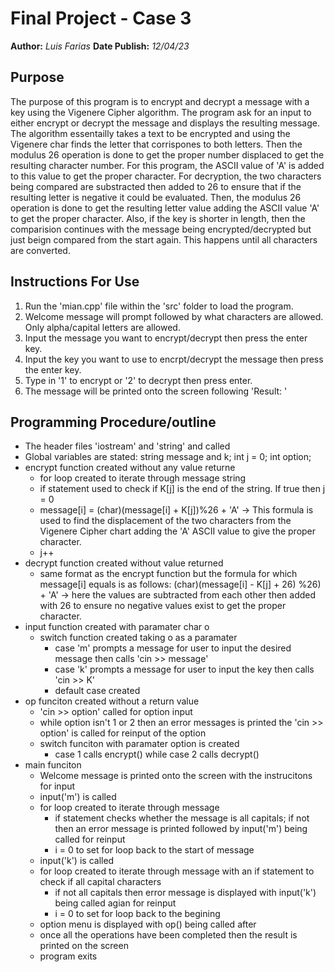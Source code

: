 # Final Project - Case 3
**Author:** _Luis Farias_
**Date Publish:** _12/04/23_
## Purpose
The purpose of this program is to encrypt and decrypt a message with a key using the Vigenere Cipher algorithm. The program ask for an input to either encrypt or decrypt the message and displays the resulting message. The algorithm essentailly takes a text to be encrypted and using the Vigenere char finds the letter that corrispones to both letters. Then the modulus 26 operation is done to get the proper number displaced to get the resulting character number. For this program, the ASCII value of 'A' is added to this value to get the proper character. For decryption, the two characters being compared are substracted then added to 26 to ensure that if the resulting letter is negative it could be evaluated. Then, the modulus 26 operation is done to get the resulting letter value adding the ASCII value 'A' to get the proper character. Also, if the key is shorter in length, then the comparision continues with the message being encrypted/decrypted but just beign compared from the start again. This happens until all characters are converted.
## Instructions For Use
1. Run the 'mian.cpp' file within the 'src' folder to load the program.
2. Welcome message will prompt followed by what characters are allowed. Only alpha/capital letters are allowed.
3. Input the message you want to encrypt/decrypt then press the enter key.
4. Input the key you want to use to encrpt/decrypt the message then press the enter key.
5. Type in '1' to encrypt or '2' to decrypt then press enter.
6. The message will be printed onto the screen following 'Result: '
## Programming Procedure/outline
* The header files 'iostream' and 'string' and called
* Global variables are stated: string message and k; int j = 0; int option;
* encrypt function created without any value returne
  - for loop created to iterate through message string
  - if statement used to check if K[j] is the end of the string. If true then j = 0
  - message[i] = (char)(message[i] + K[j])%26 + 'A' -> This formula is used to find the displacement of the two characters from the Vigenere Cipher chart adding the 'A' ASCII value to give the proper character.
  - j++
* decrypt function created without value returned
  - same format as the encrypt function but the formula for which message[i] equals is as follows: (char)(message[i] - K[j] + 26) %26) + 'A' -> here the values are subtracted from each other then added with 26 to ensure no negative values exist to get the proper character.
* input function created with paramater char o
  - switch function created taking o as a paramater
    - case 'm' prompts a message for user to input the desired message then calls 'cin >> message'
    - case 'k' prompts a message for user to input the key then calls 'cin >> K'
    - default case created
* op funciton created without a return value
  - 'cin >> option' called for option input
  - while option isn't 1 or 2 then an error messages is printed the 'cin >> option' is called for reinput of the option
  - switch funciton with paramater option is created
    - case 1 calls encrypt() while case 2 calls decrypt()
* main funciton
  - Welcome message is printed onto the screen with the instrucitons for input
  - input('m') is called
  - for loop created to iterate through message
    - if statement checks whether the message is all capitals; if not then an error message is printed followed by input('m') being called for reinput
    - i = 0 to set for loop back to the start of message
  - input('k') is called
  - for loop created to iterate through message with an if statement to check if all capital characters
    - if not all capitals then error message is displayed with input('k') being called agian for reinput
    - i = 0 to set for loop back to the begining
  - option menu is displayed with op() being called after
  - once all the operations have been completed then the result is printed on the screen
  - program exits
